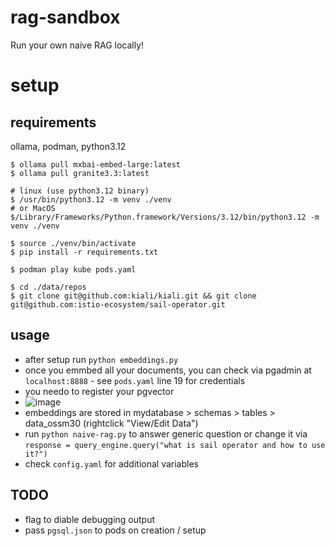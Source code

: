 # rag-sandbox
Run your own naive RAG locally!

# setup 
## requirements 
ollama, podman, python3.12
```
$ ollama pull mxbai-embed-large:latest
$ ollama pull granite3.3:latest

# linux (use python3.12 binary)
$ /usr/bin/python3.12 -m venv ./venv
# or MacOS
$/Library/Frameworks/Python.framework/Versions/3.12/bin/python3.12 -m venv ./venv

$ source ./venv/bin/activate
$ pip install -r requirements.txt

$ podman play kube pods.yaml

$ cd ./data/repos 
$ git clone git@github.com:kiali/kiali.git && git clone git@github.com:istio-ecosystem/sail-operator.git 
```

## usage
- after setup run `python embeddings.py`
- once you emmbed all your documents, you can check via pgadmin at `localhost:8888` - see `pods.yaml` line 19 for credentials
- you needo to register your pgvector
- ![image](https://github.com/user-attachments/assets/12860396-f137-4c23-ba85-5785ccafcd84)
- embeddings are stored in mydatabase > schemas > tables > data_ossm30 (rightclick "View/Edit Data")
- run `python naive-rag.py` to answer generic question or change it via `response = query_engine.query("what is sail operator and how to use it?")`
- check `config.yaml` for additional variables 

## TODO
- flag to diable debugging output
- pass `pgsql.json` to pods on creation / setup
